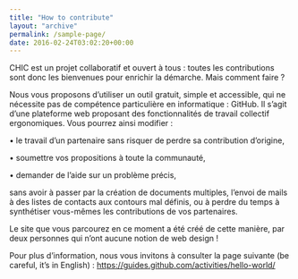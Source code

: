 ```yaml
---
title: "How to contribute"
layout: "archive"
permalink: /sample-page/
date: 2016-02-24T03:02:20+00:00
---
```


CHIC est un projet collaboratif et ouvert à tous : toutes les contributions sont donc les bienvenues pour enrichir la démarche.  Mais comment faire ? 

Nous vous proposons d’utiliser un outil gratuit, simple et accessible, qui ne nécessite pas de compétence particulière en informatique : GitHub. 
Il s’agit d’une plateforme web proposant des fonctionnalités de travail collectif ergonomiques. Vous pourrez ainsi modifier :

•	le travail d’un partenaire sans risquer de perdre sa contribution d’origine,

•	soumettre vos propositions à toute la communauté,

•	demander de l’aide sur un problème précis,

sans avoir à passer par la création de documents multiples, l’envoi de mails à des listes de contacts aux contours mal définis, ou à perdre du temps à synthétiser vous-mêmes les contributions de vos partenaires.

Le site que vous parcourez en ce moment a été créé de cette manière, par deux personnes qui n’ont aucune notion de web design !

Pour plus d’information, nous vous invitons à consulter la page suivante (be careful, it’s in English) :
https://guides.github.com/activities/hello-world/

